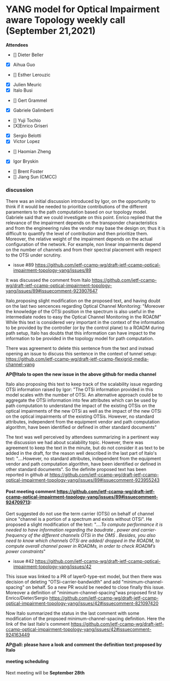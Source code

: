 # YANG model for Optical Impairment aware Topology weekly call (September 21,2021)


****Attendees****
- [] Dieter Beller
- [x] Aihua Guo
- [] Esther Lerouzic
- [X] Julien Meuric
- [x] Italo Busi
- [] Gert Grammel
- [x] Gabriele Galimberti
- [] Yuji Tochio
- [X]Enrico Griseri
- [x] Sergio Belotti
- [X] Victor Lopez
- [] Haomian Zheng
- [x] Igor Bryskin
- [] Brent Foster
- [] Jiang Sun (CMCC)

### discussion

There was an initial discussion introduced by Igor, on the opportunity to think if it would be needed 
to prioritize contributions of the different paramenters to the path computation based on our topology model.
Gabriele said that we could investigate on this point.
Enrico replied that the relevance of the impairment depends on the transponder characteristics and 
from the engineering rules the vendor may base the design on; thus it is difficult to quantify the level of contribution and then prioritize them. 
Moreover, the relative weight of the impairment depends on the actual configuration of the network. For example, 
non linear impairments depend on the number of channels and from their spectral placement with respect to the OTSi under scrutiny.

* issue #89
https://github.com/ietf-ccamp-wg/draft-ietf-ccamp-optical-impairment-topology-yang/issues/89

It was discussed the comment from Italo https://github.com/ietf-ccamp-wg/draft-ietf-ccamp-optical-impairment-topology-yang/issues/89#issuecomment-923907647

Italo,proposing slight modification on the proposed text, and having doubt on the last two sencences regarding Optical Channel Monitoring: 
"Moreover the knowledge of the OTSi position in the spectrum is also useful in the intermediate nodes to easy the Optical Channel Monitoring in the ROADM"
While this text is considered very important in the context of the information to be provided by the controller (or by the control plane) to a ROADM during path setup,
Italo has doubts that this information can have impact to the information to be provided in the topology model for path computation. 

There was agreement to delete this sentence from the text and instead opening an issue to discuss this sentence 
in the context of tunnel setup: https://github.com/ietf-ccamp-wg/draft-ietf-ccamp-flexigrid-media-channel-yang

**AP@Italo to open the new issue in the above github for media channel**

Italo also proposing this text to keep track of the scalability issue regarding OTSi information raised by Igor:
"The OTSi information provided in this model scales with the number of OTSi. An alternative approach could be to aggregate the OTSi information into few attributes
which can be used by path computation to understand the impact of the existing OTSis on the optical impairments of the new OTSi as well as the impact of the new OTSi 
on the optical impairments of the existing OTSis. However, no standard attributes, independent from the equipment vendor and path computation algorithm,
have been identified or defined in other standard documents"

The text was well perceived by attendees summarizing in a pertinent way the discussion we had about scalability topic.
However, there was agreement to keep the text in the minute, but do not consider it as text to be added in the draft, 
for the reason well described in the last part of Italo's text: "....However, no standard attributes, 
independent from the equipment vendor and path computation algorithm, have been identified or defined in other standard documents".
So the definite proposed text has been reported in github at
https://github.com/ietf-ccamp-wg/draft-ietf-ccamp-optical-impairment-topology-yang/issues/89#issuecomment-923955243 

#### Post meeting comment https://github.com/ietf-ccamp-wg/draft-ietf-ccamp-optical-impairment-topology-yang/issues/89#issuecomment-924709713:
Gert suggested do not use the term carrier (OTSi) on behalf of channel since "channel is a portion of a spectrum and exists without OTSi".
He proposed a slight modification of the text: "....*To compute performance it is needed to have information regarding the baudrate , 
power and carrier-frequency of the different channels OTSi in the OMS . 
Besides, you also need to know which channels OTSi are added/ dropped in the ROADM, to compute overall channel power in ROADMs, 
in order to check ROADM’s power constraints*"

* issue #42
https://github.com/ietf-ccamp-wg/draft-ietf-ccamp-optical-impairment-topology-yang/issues/42

This issue was linked to a PR of layer0-type-ext model, but then there was decision of deleting 
"OTSi-carrier-bandwidth" and add "minimum-channel-spacing" on behalf.
So a new PR would be needed to close finally this issue.
Moreover a definition of "minimum-channel-spacing"was proposed first by Enrico/Dieter/Sergio 
https://github.com/ietf-ccamp-wg/draft-ietf-ccamp-optical-impairment-topology-yang/issues/42#issuecomment-821097420

Now Italo summarized the status in the last comment with some modification of the propsoed minimum-channel-spacing definition.
Here the link of the last Italo's comment 
https://github.com/ietf-ccamp-wg/draft-ietf-ccamp-optical-impairment-topology-yang/issues/42#issuecomment-924163449

**AP@all: please have a look and comment the definition text proposed by Italo**

#### meeting scheduling

Next meeting will be **September 28th**  
